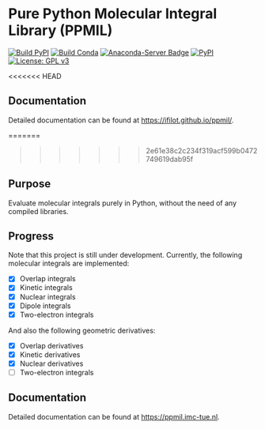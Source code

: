 # Pure Python Molecular Integral Library (PPMIL)

[![Build PyPI](https://github.com/ifilot/ppmil/actions/workflows/build.yml/badge.svg)](https://github.com/ifilot/ppmil/actions/workflows/build_pypi.yml)
[![Build Conda](https://github.com/ifilot/ppmil/actions/workflows/build.yml/badge.svg)](https://github.com/ifilot/ppmil/actions/workflows/build_conda.yml)
[![Anaconda-Server Badge](https://anaconda.org/ifilot/ppmil/badges/version.svg)](https://anaconda.org/ifilot/ppmil)
[![PyPI](https://img.shields.io/pypi/v/ppmil?style=flat-square)](https://pypi.org/project/ppmil/)
[![License: GPL v3](https://img.shields.io/badge/License-GPLv3-blue.svg)](https://www.gnu.org/licenses/gpl-3.0)

<<<<<<< HEAD
## Documentation

Detailed documentation can be found at https://ifilot.github.io/ppmil/.

=======
>>>>>>> 2e61e38c2c234f319acf599b0472749619dab95f
## Purpose

Evaluate molecular integrals purely in Python, without the need of any
compiled libraries.

## Progress

Note that this project is still under development. Currently, the following
molecular integrals are implemented:

- [x] Overlap integrals
- [x] Kinetic integrals
- [x] Nuclear integrals
- [x] Dipole integrals
- [x] Two-electron integrals

And also the following geometric derivatives:

- [x] Overlap derivatives
- [x] Kinetic derivatives
- [x] Nuclear derivatives
- [ ] Two-electron integrals

## Documentation

Detailed documentation can be found at https://ppmil.imc-tue.nl.
